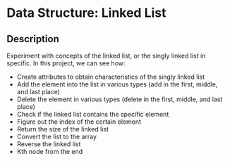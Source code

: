 # Data Structure: Linked List

## Description
Experiment with concepts of the linked list, or the singly linked list in specific. In this project, we can see how:
* Create attributes to obtain characteristics of the singly linked list
* Add the element into the list in various types (add in the first, middle, and last place)
* Delete the element in various types (delete in the first, middle, and last place)
* Check if the linked list contains the specific element
* Figure out the index of the certain element
* Return the size of the linked list
* Convert the list to the array
* Reverse the linked list
* Kth node from the end 



